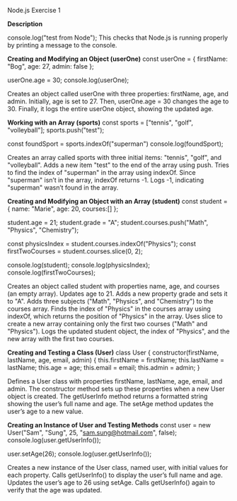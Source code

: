 Node.js Exercise 1

**Description**

console.log("test from Node");
This checks that Node.js is running properly by printing a message to the console.

**Creating and Modifying an Object (userOne)**
const userOne = {
    firstName: "Bog",
    age: 27,
    admin: false
};

userOne.age = 30;
console.log(userOne);

Creates an object called userOne with three properties: firstName, age, and admin.
Initially, age is set to 27.
Then, userOne.age = 30 changes the age to 30.
Finally, it logs the entire userOne object, showing the updated age.

**Working with an Array (sports)**
const sports = ["tennis", "golf", "volleyball"];
sports.push("test");

const foundSport = sports.indexOf("superman")
console.log(foundSport);

Creates an array called sports with three initial items: "tennis", "golf", and "volleyball".
Adds a new item "test" to the end of the array using push.
Tries to find the index of "superman" in the array using indexOf. Since "superman" isn’t in the array, indexOf returns -1.
Logs -1, indicating "superman" wasn’t found in the array.

**Creating and Modifying an Object with an Array (student)**
const student = {
    name: "Marie",
    age: 20,
    courses:[]
};

student.age = 21;
student.grade = "A";
student.courses.push("Math", "Physics", "Chemistry");

const physicsIndex = student.courses.indexOf("Physics");
const firstTwoCourses = student.courses.slice(0, 2);

console.log(student);
console.log(physicsIndex);
console.log(firstTwoCourses);


Creates an object called student with properties name, age, and courses (an empty array).
Updates age to 21.
Adds a new property grade and sets it to "A".
Adds three subjects ("Math", "Physics", and "Chemistry") to the courses array.
Finds the index of "Physics" in the courses array using indexOf, which returns the position of "Physics" in the array.
Uses slice to create a new array containing only the first two courses ("Math" and "Physics").
Logs the updated student object, the index of "Physics", and the new array with the first two courses.


**Creating and Testing a Class (User)**
class User {
    constructor(firstName, lastName, age, email, admin) {
        this.firstName = firstName;
        this.lastName = lastName;
        this.age = age;
        this.email = email;
        this.admin = admin;
    }

Defines a User class with properties firstName, lastName, age, email, and admin.
The constructor method sets up these properties when a new User object is created.
The getUserInfo method returns a formatted string showing the user’s full name and age.
The setAge method updates the user’s age to a new value.

**Creating an Instance of User and Testing Methods**
const user = new User("Sam", "Sung", 25, "sam.sung@hotmail.com", false);
console.log(user.getUserInfo());

user.setAge(26);
console.log(user.getUserInfo());

Creates a new instance of the User class, named user, with initial values for each property.
Calls getUserInfo() to display the user’s full name and age.
Updates the user’s age to 26 using setAge.
Calls getUserInfo() again to verify that the age was updated.

